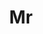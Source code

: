 ---
name: Boyu Meng
title: Mr
email: 
website: 
note: Intern at Huawei Noah Ark
category: Undergraduate Students
photo: 
---